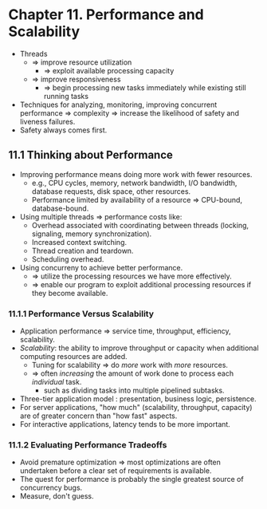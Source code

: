 # Chapter 11. Performance and Scalability

* Threads
  * => improve resource utilization
    * => exploit available processing capacity
  * => improve responsiveness
    * => begin processing new tasks immediately while existing still running tasks
* Techniques for analyzing, monitoring, improving concurrent performance => complexity => increase the likelihood of safety and liveness failures.
* Safety always comes first.

## 11.1 Thinking about Performance

* Improving performance means doing more work with fewer resources.
  * e.g., CPU cycles, memory, network bandwidth, I/O bandwidth, database requests, disk space, other resources.
  * Performance limited by availability of a resource => CPU-bound, database-bound.
* Using multiple threads => performance costs like:
  * Overhead associated with coordinating between threads (locking, signaling, memory synchronization).
  * Increased context switching.
  * Thread creation and teardown.
  * Scheduling overhead.
* Using concurreny to achieve better performance.
  * => utilize the processing resources we have more effectively.
  * => enable our program to exploit additional processing resources if they become available.

### 11.1.1 Performance Versus Scalability

* Application performance => service time, throughput, efficiency, scalability.
* *Scalability*: the ability to improve throughput or capacity when additional computing resources are added.
  * Tuning for scalability => do *more* work with *more* resources.
  * => often *increasing* the amount of work done to process each *individual* task.
    * such as dividing tasks into multiple pipelined subtasks.
* Three-tier application model : presentation, business logic, persistence.
* For server applications, "how much" (scalability, throughput, capacity) are of greater concern than "how fast" aspects.
* For interactive applications, latency tends to be more important.

### 11.1.2 Evaluating Performance Tradeoffs

* Avoid premature optimization => most optimizations are often undertaken before a clear set of requirements is available.
* The quest for performance is probably the single greatest source of concurrency bugs.
* Measure, don't guess.
